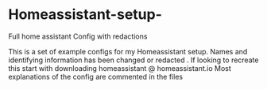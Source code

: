 # Homeassistant-setup-
Full home assistant Config with redactions

This is a set of example configs for my Homeassistant setup. Names and identifying information has been changed or redacted . If looking to recreate this start with downloading homeassistant @ homeassistant.io Most explanations of the config are commented in the files 
